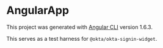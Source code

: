 # AngularApp

This project was generated with [Angular CLI](https://github.com/angular/angular-cli) version 1.6.3.

This serves as a test harness for `@okta/okta-signin-widget`.
